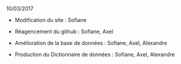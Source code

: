 10/03/2017

- Modification du site : Sofiane

- Réagencement du github : Sofiane, Axel

- Amélioration de la base de données : Sofiane, Axel, Alexandre

- Production du Dictionnaire de données : Sofiane, Axel, Alexandre




